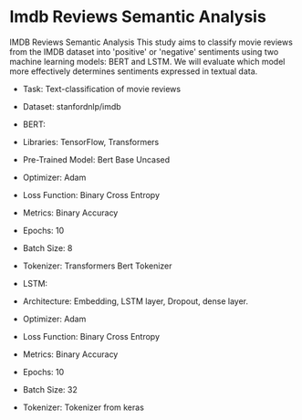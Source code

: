 # Imdb Reviews Semantic Analysis
IMDB Reviews Semantic Analysis 
This study aims to classify movie reviews from the IMDB dataset into 'positive' or 'negative' sentiments using two machine learning models: BERT and LSTM. We will evaluate which model more effectively determines sentiments expressed in textual data.
- Task: Text-classification of movie reviews
- Dataset: stanfordnlp/imdb

- BERT:
 - Libraries: TensorFlow, Transformers
 - Pre-Trained Model: Bert Base Uncased
 - Optimizer: Adam
 - Loss Function: Binary Cross Entropy
 - Metrics: Binary Accuracy
 - Epochs: 10
 - Batch Size: 8
 - Tokenizer: Transformers Bert Tokenizer
- LSTM:
 - Architecture: Embedding, LSTM layer, Dropout, dense layer.
 - Optimizer: Adam
 - Loss Function: Binary Cross Entropy
 - Metrics: Binary Accuracy
 - Epochs: 10
 - Batch Size: 32
 - Tokenizer: Tokenizer from keras


